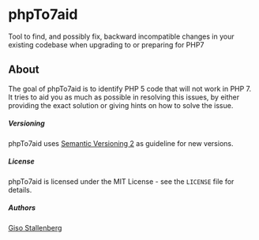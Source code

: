 # phpTo7aid
Tool to find, and possibly fix, backward incompatible changes in your existing codebase when upgrading to or preparing for PHP7

About
-----
The goal of phpTo7aid is to identify PHP 5 code that will not work in PHP 7. It tries to aid you as much as possible in resolving this issues, by either providing the exact solution or giving hints on how to solve the issue.


##### Versioning #####
phpTo7aid uses [Semantic Versioning 2](http://semver.org/) as guideline for new versions.


##### License #####
phpTo7aid is licensed under the MIT License - see the `LICENSE` file for details.


##### Authors #####
[Giso Stallenberg](https://github.com/gisostallenberg/)

